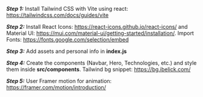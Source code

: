 **_Step 1:_** Install Tailwind CSS with Vite using react: https://tailwindcss.com/docs/guides/vite

**_Step 2:_** Install React Icons: https://react-icons.github.io/react-icons/ and Material UI: https://mui.com/material-ui/getting-started/installation/. Import Fonts: https://fonts.google.com/selection/embed

**_Step 3:_** Add assets and personal info in **index.js**

**_Step 4:_** Create the components (Navbar, Hero, Technologies, etc.) and style them inside **src/components**. Tailwind bg snippet: https://bg.ibelick.com/

**_Step 5:_** User Framer motion for animation: https://framer.com/motion/introduction/
